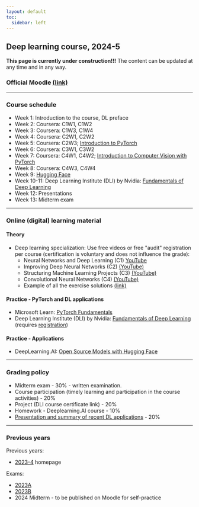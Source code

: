 ```yaml
---
layout: default
toc:
  sidebar: left
---
```


## Deep learning course, 2024-5
**This page is currently under construction!!!**
The content can be updated at any time and in any way.

### Official Moodle [(link)](https://moodle.sce.ac.il/course/view.php?id=30423)

---

### Course schedule
* Week 1: Introduction to the course, DL preface 
* Week 2: Coursera: C1W1, C1W2
* Week 3: Coursera: C1W3, C1W4
* Week 4: Coursera: C2W1, C2W2
* Week 5: Coursera: C2W3; [Introduction to PyTorch](https://learn.microsoft.com/en-us/training/modules/intro-machine-learning-pytorch/)
* Week 6: Coursera: C3W1, C3W2
* Week 7: Coursera: C4W1, C4W2; [Introduction to Computer Vision with PyTorch](https://learn.microsoft.com/en-us/training/modules/intro-computer-vision-pytorch/) 
* Week 8: Coursera: C4W3, C4W4 
* Week 9: [Hugging Face](https://www.deeplearning.ai/short-courses/open-source-models-hugging-face/)
* Week 10-11: Deep Learning Institute (DLI) by Nvidia: [Fundamentals of Deep Learning](https://www.nvidia.com/en-eu/training/instructor-led-workshops/fundamentals-of-deep-learning/)
* Week 12: Presentations
* Week 13: Midterm exam

---

### Online (digital) learning material

#### Theory
* Deep learning specialization: Use free videos or free "audit" registration per course (certification is voluntary and does not influence the grade):
  - Neural Networks and Deep Learning (C1) [YouTube](https://www.youtube.com/playlist?list=PLkDaE6sCZn6Ec-XTbcX1uRg2_u4xOEky0)
  - Improving Deep Neural Networks (C2) [(YouTube)](https://www.youtube.com/playlist?list=PLkDaE6sCZn6Hn0vK8co82zjQtt3T2Nkqc)
  - Structuring Machine Learning Projects (C3) [(YouTube)](https://www.youtube.com/playlist?list=PLkDaE6sCZn6E7jZ9sN_xHwSHOdjUxUW_b)
  - Convolutional Neural Networks (C4) [(YouTube)](https://www.youtube.com/playlist?list=PLkDaE6sCZn6Gl29AoE31iwdVwSG-KnDzF)
  - Example of all the exercise solutions [(link)](https://github.com/amanchadha/coursera-deep-learning-specialization)

#### Practice - PyTorch and DL applications
* Microsoft Learn: [PyTorch Fundamentals](https://learn.microsoft.com/en-us/training/paths/pytorch-fundamentals/)
* Deep Learning Institute (DLI) by Nvidia: [Fundamentals of Deep Learning](https://www.nvidia.com/en-eu/training/instructor-led-workshops/fundamentals-of-deep-learning/) (requires [registration](https://courses.nvidia.com/dli-event))

#### Practice - Applications
* DeepLearning.AI: [Open Source Models with Hugging Face](https://www.deeplearning.ai/short-courses/open-source-models-hugging-face/)

---

### Grading policy
* Midterm exam - 30% - written examination.
* Course participation (timely learning and participation in the course activities) - 20%
* Project (DLI course certificate link) - 20%
* Homework - Deeplearning.AI course - 10%
* [Presentation and summary of recent DL applications](/suppl/dl/2025/summary) - 20%

---

### Previous years

Previous years:
* [2023-4](/suppl/dl/2024/dl2024) homepage

Exams:
* [2023A](/suppl/dl/exams/DL%20Exam2023A_sol.pdf)
* [2023B](/suppl/dl/exams/DL%20Exam2023B_sol.pdf)
* 2024 Midterm - to be published on Moodle for self-practice
